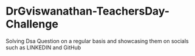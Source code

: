 # DrGviswanathan-TeachersDay-Challenge
Solving Dsa Question on a regular basis and showcasing them on socials such as LINKEDIN and GitHub
